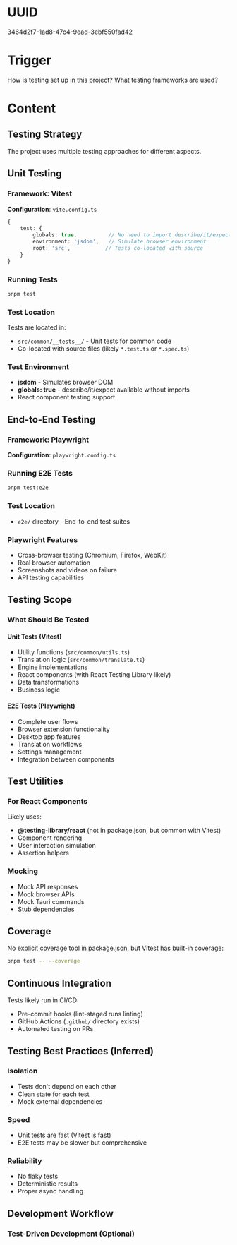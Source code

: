 # UUID
3464d2f7-1ad8-47c4-9ead-3ebf550fad42

# Trigger
How is testing set up in this project? What testing frameworks are used?

# Content
## Testing Strategy

The project uses multiple testing approaches for different aspects.

## Unit Testing

### Framework: Vitest
**Configuration**: `vite.config.ts`

```typescript
{
    test: {
        globals: true,          // No need to import describe/it/expect
        environment: 'jsdom',   // Simulate browser environment
        root: 'src',           // Tests co-located with source
    }
}
```

### Running Tests
```bash
pnpm test
```

### Test Location
Tests are located in:
- `src/common/__tests__/` - Unit tests for common code
- Co-located with source files (likely `*.test.ts` or `*.spec.ts`)

### Test Environment
- **jsdom** - Simulates browser DOM
- **globals: true** - describe/it/expect available without imports
- React component testing support

## End-to-End Testing

### Framework: Playwright
**Configuration**: `playwright.config.ts`

### Running E2E Tests
```bash
pnpm test:e2e
```

### Test Location
- `e2e/` directory - End-to-end test suites

### Playwright Features
- Cross-browser testing (Chromium, Firefox, WebKit)
- Real browser automation
- Screenshots and videos on failure
- API testing capabilities

## Testing Scope

### What Should Be Tested

#### Unit Tests (Vitest)
- Utility functions (`src/common/utils.ts`)
- Translation logic (`src/common/translate.ts`)
- Engine implementations
- React components (with React Testing Library likely)
- Data transformations
- Business logic

#### E2E Tests (Playwright)
- Complete user flows
- Browser extension functionality
- Desktop app features
- Translation workflows
- Settings management
- Integration between components

## Test Utilities

### For React Components
Likely uses:
- **@testing-library/react** (not in package.json, but common with Vitest)
- Component rendering
- User interaction simulation
- Assertion helpers

### Mocking
- Mock API responses
- Mock browser APIs
- Mock Tauri commands
- Stub dependencies

## Coverage

No explicit coverage tool in package.json, but Vitest has built-in coverage:
```bash
pnpm test -- --coverage
```

## Continuous Integration

Tests likely run in CI/CD:
- Pre-commit hooks (lint-staged runs linting)
- GitHub Actions (`.github/` directory exists)
- Automated testing on PRs

## Testing Best Practices (Inferred)

### Isolation
- Tests don't depend on each other
- Clean state for each test
- Mock external dependencies

### Speed
- Unit tests are fast (Vitest is fast)
- E2E tests may be slower but comprehensive

### Reliability
- No flaky tests
- Deterministic results
- Proper async handling

## Development Workflow

### Test-Driven Development (Optional)
```bash